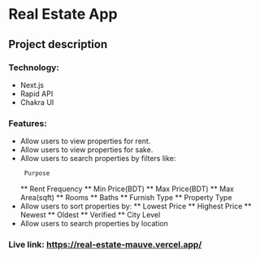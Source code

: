 # Real Estate App
## Project description

### Technology: 
* Next.js
* Rapid API
* Chakra UI

### Features:
* Allow users to view properties for rent.
* Allow users to view properties for sake.
* Allow users to search properties by filters like: 
  ```sh
   Purpose
   ```
  ** Rent Frequency
  ** Min Price(BDT)
  ** Max Price(BDT)
  ** Max Area(sqft)
  ** Rooms
  ** Baths
  ** Furnish Type
  ** Property Type
* Allow users to sort properties by:
  ** Lowest Price
  ** Highest Price
  ** Newest
  ** Oldest
  ** Verified
  ** City Level
* Allow users to search properties by location

### Live link: https://real-estate-mauve.vercel.app/
